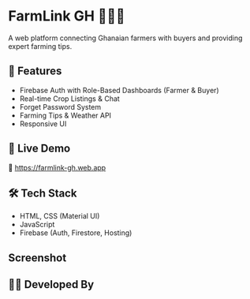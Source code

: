 # FarmLink GH 🌾🇬🇭

A web platform connecting Ghanaian farmers with buyers and providing expert farming tips.

## 🔧 Features
- Firebase Auth with Role-Based Dashboards (Farmer & Buyer)
- Real-time Crop Listings & Chat
- Forget Password System
- Farming Tips & Weather API
- Responsive UI

## 🚀 Live Demo
🔗 https://farmlink-gh.web.app

## 🛠️ Tech Stack
- HTML, CSS (Material UI)
- JavaScript
- Firebase (Auth, Firestore, Hosting)

##  Screenshot



## 👨‍💻 Developed By


